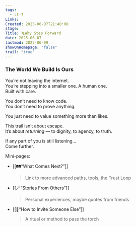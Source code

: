 ```yaml
---
tags:
  - ct-7
Links: 
Created: 2025-06-07T21:40:08
stage: 
Title: 🪜Why Step Forward
date: 2025-06-07
lastmod: 2025-06-09
showOnHomepage: "false"
trail: "true"
---
```

### The World We Build Is Ours

You’re not leaving the internet.  
You’re stepping into a smaller one. A human one.  
Built with care.

You don’t need to know code.  
You don’t need to prove anything.

You just need to value something more than likes.

This trail isn’t about escape.  
It’s about _returning_ — to dignity, to agency, to truth.

If any part of you is still listening…  
Come further.

Mini-pages:

- [[🛤“What Comes Next?”]]
    
    > Link to more advanced paths, tools, the Trust Loop
    
- [[🪄“Stories From Others”]]
    
    > Personal experiences, maybe quotes from friends
    
- [[🎒“How to Invite Someone Else”]]
    
    > A ritual or method to pass the torch